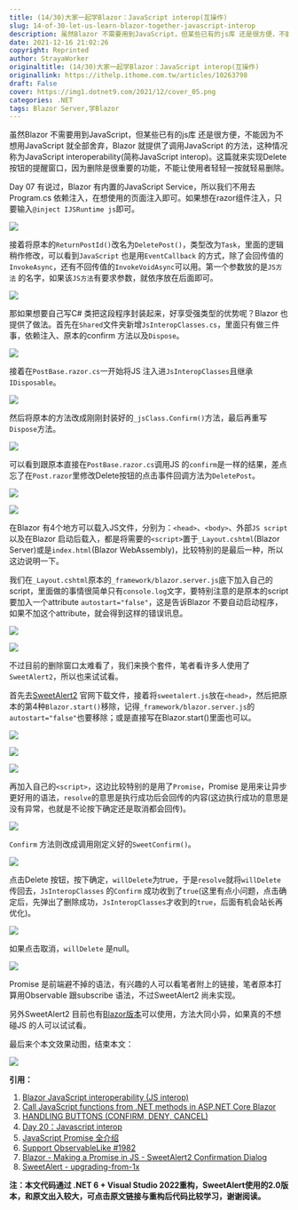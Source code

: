 ```yaml
---
title: (14/30)大家一起学Blazor：JavaScript interop(互操作)
slug: 14-of-30-let-us-learn-blazor-together-javascript-interop
description: 虽然Blazor 不需要用到JavaScript，但某些已有的js库 还是很方便，不能因为不想用JavaScript 就全部舍弃，Blazor 就提供了调用JavaScript 的方法，这种情况称为JavaScript interoperability(简称JavaScript interop)。这篇就来实现Delete 按钮的提醒窗口，因为删除是很重要的功能，不能让使用者轻轻一按就轻易删除。
date: 2021-12-16 21:02:26
copyright: Reprinted
author: StrayaWorker
originaltitle: (14/30)大家一起学Blazor：JavaScript interop(互操作)
originallink: https://ithelp.ithome.com.tw/articles/10263798
draft: False
cover: https://img1.dotnet9.com/2021/12/cover_05.png
categories: .NET
tags: Blazor Server,学Blazor
---
```


虽然Blazor 不需要用到JavaScript，但某些已有的js库 还是很方便，不能因为不想用JavaScript 就全部舍弃，Blazor 就提供了调用JavaScript 的方法，这种情况称为JavaScript interoperability(简称JavaScript interop)。这篇就来实现Delete 按钮的提醒窗口，因为删除是很重要的功能，不能让使用者轻轻一按就轻易删除。

Day 07 有说过，Blazor 有内置的JavaScript Service，所以我们不用去Program.cs 依赖注入，在想使用的页面注入即可。如果想在razor组件注入，只要输入`@inject IJSRuntime js`即可。

![](https://img1.dotnet9.com/2021/12/2201.png)

接着将原本的`ReturnPostId()`改名为`DeletePost()`，类型改为`Task`，里面的逻辑稍作修改，可以看到`JavaScript` 也是用`EventCallback` 的方式，除了会回传值的`InvokeAsync`，还有不回传值的`InvokeVoidAsync`可以用。第一个参数放的是`JS方法` 的名字，如果该`JS方法`有要求参数，就依序放在后面即可。

![](https://img1.dotnet9.com/2021/12/2202.png)

那如果想要自己写C# 类把这段程序封装起来，好享受强类型的优势呢？Blazor 也提供了做法。首先在`Shared`文件夹新增`JsInteropClasses.cs`，里面只有做三件事，依赖注入、原本的confirm 方法以及`Dispose`。

![](https://img1.dotnet9.com/2021/12/2203.png)

接着在`PostBase.razor.cs`一开始将JS 注入进`JsInteropClasses`且继承`IDisposable`。

![](https://img1.dotnet9.com/2021/12/2204.png)

然后将原本的方法改成刚刚封装好的`_jsClass.Confirm()`方法，最后再重写`Dispose`方法。

![](https://img1.dotnet9.com/2021/12/2205.png)

可以看到跟原本直接在`PostBase.razor.cs`调用JS 的`confirm`是一样的结果，差点忘了在`Post.razor`里修改Delete按钮的点击事件回调方法为`DeletePost`。

![](https://img1.dotnet9.com/2021/12/2206.png)

![](https://img1.dotnet9.com/2021/12/2207.gif)

在Blazor 有4个地方可以载入JS文件，分别为：`<head>`、`<body>`、外部`JS script` 以及在Blazor 启动后载入，都是将需要的`<script>`置于`_Layout.cshtml`(Blazor Server)或是`index.html`(Blazor WebAssembly)，比较特别的是最后一种，所以这边说明一下。

我们在`_Layout.cshtml`原本的`_framework/blazor.server.js`底下加入自己的script，里面做的事情很简单只有`console.log`文字，要特别注意的是原本的script 要加入一个attribute `autostart="false"`，这是告诉Blazor 不要自动启动程序，如果不加这个attribute，就会得到这样的错误讯息。

![](https://img1.dotnet9.com/2021/12/2208.png)

![](https://img1.dotnet9.com/2021/12/2209.png)

不过目前的删除窗口太难看了，我们来换个套件，笔者看许多人使用了`SweetAlert2`，所以也来试试看。

首先去[SweetAlert2](https://sweetalert.js.org) 官网下载文件，接着将`sweetalert.js`放在`<head>`，然后把原本的第4种`Blazor.start()`移除，记得`_framework/blazor.server.js`的`autostart="false"`也要移除；或是直接写在Blazor.start()里面也可以。

![](https://img1.dotnet9.com/2021/12/2210.png)

![](https://img1.dotnet9.com/2021/12/2211.png)

![](https://img1.dotnet9.com/2021/12/2212.png)

再加入自己的`<script>`，这边比较特别的是用了`Promise`，Promise 是用来让异步更好用的语法，`resolve`的意思是执行成功后会回传的内容(这边执行成功的意思是没有异常，也就是不论按下确定还是取消都会回传)。

![](https://img1.dotnet9.com/2021/12/2213.png)

`Confirm` 方法则改成调用刚定义好的`SweetConfirm()`。

![](https://img1.dotnet9.com/2021/12/2214.png)

点击Delete 按钮，按下确定，`willDelete`为true，于是`resolve`就将`willDelete` 传回去，`JsInteropClasses` 的`Confirm` 成功收到了`true`(这里有点小问题，点击确定后，先弹出了删除成功，`JsInteropClasses`才收到的`true`，后面有机会站长再优化)。

![](https://img1.dotnet9.com/2021/12/2215.png)

如果点击取消，`willDelete` 是null。

![](https://img1.dotnet9.com/2021/12/2216.png)

Promise 是前端避不掉的语法，有兴趣的人可以看笔者附上的链接，笔者原本打算用Observable 跟subscribe 语法，不过SweetAlert2 尚未实现。

另外SweetAlert2 目前也有[Blazor版本](https://github.com/Basaingeal/Razor.SweetAlert2)可以使用，方法大同小异，如果真的不想碰JS 的人可以试试看。

最后来个本文效果动图，结束本文：

![](https://img1.dotnet9.com/2021/12/2217.gif)

**引用：**

1. [Blazor JavaScript interoperability (JS interop)](https://docs.microsoft.com/en-us/aspnet/core/blazor/javascript-interoperability/?view=aspnetcore-5.0)
2. [Call JavaScript functions from .NET methods in ASP.NET Core Blazor](https://docs.microsoft.com/en-us/aspnet/core/blazor/javascript-interoperability/call-javascript-from-dotnet?view=aspnetcore-5.0)
3. [HANDLING BUTTONS (CONFIRM, DENY, CANCEL)](https://sweetalert2.github.io/#handling-buttons)
4. [Day 20：Javascript interop](https://ithelp.ithome.com.tw/articles/10249044)
5. [JavaScript Promise 全介绍](https://wcc723.github.io/development/2020/02/16/all-new-promise/)
6. [Support ObservableLike #1982](https://github.com/sweetalert2/sweetalert2/issues/1982)
7. [Blazor - Making a Promise in JS - SweetAlert2 Confirmation Dialog](https://www.youtube.com/watch?v=P1nMiVpptGk)
8. [SweetAlert - upgrading-from-1x](https://sweetalert.js.org/guides/#upgrading-from-1x)

**注：本文代码通过 .NET 6 + Visual Studio 2022重构，SweetAlert使用的2.0版本，和原文出入较大，可点击原文链接与重构后代码比较学习，谢谢阅读。**